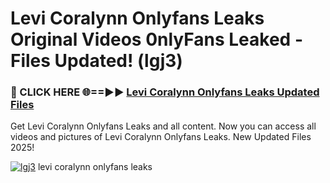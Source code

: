 # Levi Coralynn Onlyfans Leaks Original Videos 0nlyFans Leaked - Files Updated! (lgj3)

<h3>🔴 CLICK HERE 🌐==►► <a href="https://tinyurl.com/ms9xzufz" rel="nofollow">Levi Coralynn Onlyfans Leaks Updated Files</a></h3>

Get Levi Coralynn Onlyfans Leaks and all content. Now you can access all videos and pictures of Levi Coralynn Onlyfans Leaks. New Updated Files 2025!

[![lgj3](https://i.imgur.com/ppqm5kG.gif)](https://tinyurl.com/ms9xzufz)
levi coralynn onlyfans leaks